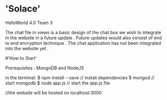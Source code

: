 # 'Solace' 
HelloWorld 4.0 Team 3

The chat file in views is a basic design of the chat box we wish to integrate in the website in a future update .
Future updates would also consist of end to end encryption technique .
The chat application has not been integrated into the website yet .

#'How to Start'

Prerequisites : MongoDB and NodeJS

in the terminal:
$ npm install --save   // install dependencies
$ mongod               // start mongodb
$ node app.js          // start the app.js file

//the website will be hosted on localhost:3000 
